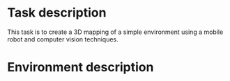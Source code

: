 
# Task description

This task is to create a 3D mapping of a simple environment using a mobile robot and computer vision techniques.

# Environment description




